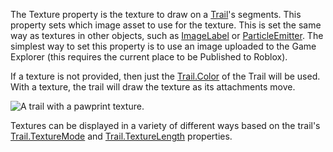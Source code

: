 The Texture property is the texture to draw on a [Trail](https://developer.roblox.com/en-us/api-reference/class/Trail)'s segments. This property sets which image asset to use for the texture. This is set the same way as textures in other objects, such as [ImageLabel](https://developer.roblox.com/en-us/api-reference/class/ImageLabel) or [ParticleEmitter](https://developer.roblox.com/en-us/api-reference/class/ParticleEmitter). The simplest way to set this property is to use an image uploaded to the Game Explorer (this requires the current place to be Published to Roblox).

If a texture is not provided, then just the [Trail.Color](https://developer.roblox.com/en-us/api-reference/property/Trail/Color) of the Trail will be used. With a texture, the trail will draw the texture as its attachments move.

![A trail with a pawprint texture.](https://developer.roblox.com/assets/blt799ab8f34ca0d660/TrailTexture.gif)

Textures can be displayed in a variety of different ways based on the trail's [Trail.TextureMode](https://developer.roblox.com/en-us/api-reference/property/Trail/TextureMode) and [Trail.TextureLength](https://developer.roblox.com/en-us/api-reference/property/Trail/TextureLength) properties.
